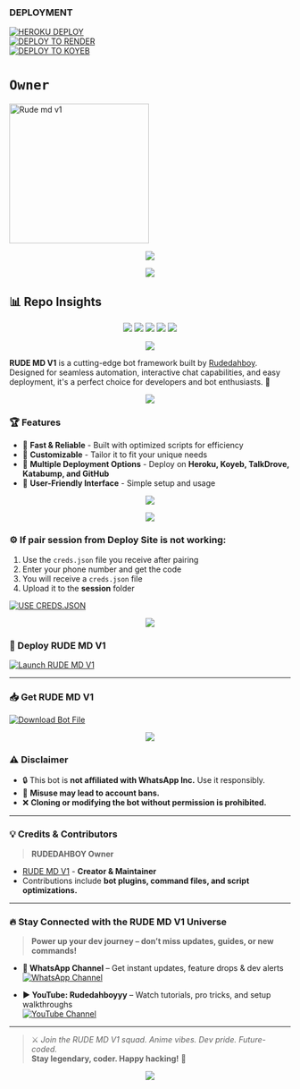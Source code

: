 ### DEPLOYMENT
 
<a href='https://dashboard.heroku.com/new?template=https://github.com/blesssedmeki18/Rude md v1' target="_blank"><img alt='HEROKU DEPLOY' src='https://img.shields.io/badge/-HEROKU DEPLOY-black?style=for-the-badge&logo=heroku&logoColor=white'/>
 <br>
<a href='https://dashboard.render.com/blesssedmeki18' target="_blank">
    <img alt='DEPLOY TO RENDER' src='https://img.shields.io/badge/-DEPLOY TO RENDER-black?style=for-the-badge&logo=render&logoColor=white'/>
</a>
 <br>
<a href='https://app.koyeb.com' target="_blank">
    <img alt='DEPLOY TO KOYEB' src='https://img.shields.io/badge/-DEPLOY TO KOYEB-black?style=for-the-badge&logo=koyeb&logoColor=white'/>
</a>


# `Owner`

 <a href="https://github.com/blessedmeki18"><img src="https://files.catbox.moe/4tym3t.jpg" width="250" height="250" alt="Rude md v1"/></a>

<p align="center">
  <img src="*UPLOAD SUCCESSFUL!!*

> *URL:*

src="" />
</p>

<p align="center">
  <img src="https://files.catbox.moe/03v0ks.jpg" />
</p>

## 📊 Repo Insights

<p align="center">
  <img src="https://img.shields.io/github/forks/XdKing2/MALVIN-XD?style=flat&color=6A1B9A&logo=github&logoColor=white&label=Forks" />
  <img src="https://img.shields.io/github/followers/XdKing2?style=flat&color=E91E63&logo=github&logoColor=white&label=Followers" />
  <img src="https://img.shields.io/github/last-commit/XdKing2/MALVIN-XD?style=flat&color=FF5252&logo=git&logoColor=white&label=Last%20Commit" />
  <img src="https://img.shields.io/github/repo-size/XdKing2/MALVIN-XD?style=flat&color=FF7043&logo=database&logoColor=white&label=Repo%20Size" />
  <img src="https://img.shields.io/github/package-json/v/XdKing2/MALVIN-XD?style=flat&color=FFEB3B&logo=npm&logoColor=black&label=Version" />
</p>

<p align="center">
  <img src="https://i.imgur.com/LyHic3i.gif" />
</p>

**RUDE MD V1** is a cutting-edge bot framework built by [Rudedahboy](https://github.com/blessedmeki18).  
Designed for seamless automation, interactive chat capabilities, and easy deployment, it's a perfect choice for developers and bot enthusiasts. 🚀

<p align="center">
  <img src="https://files.catbox.moe/2hfjqs.jpg" />
</p>

### 🏆 Features

- 🚀 **Fast & Reliable** - Built with optimized scripts for efficiency  
- 🎨 **Customizable** - Tailor it to fit your unique needs  
- 🔄 **Multiple Deployment Options** - Deploy on **Heroku, Koyeb, TalkDrove, Katabump, and GitHub**  
- 📌 **User-Friendly Interface** - Simple setup and usage  

<p align="center">
  <a href="https://github.com/XdKing2/MALVIN-XD/fork">
    <img src="https://img.shields.io/badge/Fork-MALVIN--XD-%2393FF005C?style=for-the-badge&logo=github&logoColor=white" />
  </a>
</p>

<p align="center">
  <img src="https://i.imgur.com/LyHic3i.gif" />
</p>

### ⚙️ If pair session from Deploy Site is not working:

1. Use the `creds.json` file you receive after pairing  
2. Enter your phone number and get the code  
3. You will receive a `creds.json` file  
4. Upload it to the **session** folder

[![USE CREDS.JSON](https://img.shields.io/badge/creds-Pair-%2393FF005C?style=for-the-badge&logo=github&logoColor=white)](https://sahas-md-pair-web-ibx9.onrender.com/)

<p align="center">
  <img src="https://i.imgur.com/LyHic3i.gif" />
</p>

### 🚀 Deploy RUDE MD V1

[![Launch RUDE MD V1](https://img.shields.io/badge/Launch-MALVIN--XD-%23FF005C?style=for-the-badge&logo=githubactions&logoColor=white)](https://malvin-pair-j60i.onrender.com/)

---

### 📥 Get RUDE MD V1

[![Download Bot File](https://img.shields.io/badge/Download%20Bot-file-FF009D?style=for-the-badge&logo=github&logoColor=white)](https://github.com/XdKing2/MALVIN-XD/archive/refs/heads/main.zip)

<p align="center">
  <img src="https://i.imgur.com/LyHic3i.gif" />
</p>

### ⚠️ Disclaimer

- 🔒 This bot is **not affiliated with WhatsApp Inc.** Use it responsibly.  
- 🚨 **Misuse may lead to account bans.**  
- ❌ **Cloning or modifying the bot without permission is prohibited.**

---

### 💡 Credits & Contributors

> **RUDEDAHBOY Owner**  
- [RUDE MD V1](https://github.com/blessedmeki18) - **Creator & Maintainer**  
- Contributions include **bot plugins, command files, and script optimizations.**

---

### 🔥 Stay Connected with the RUDE MD V1 Universe

> **Power up your dev journey – don’t miss updates, guides, or new commands!**

- **📢 WhatsApp Channel** – Get instant updates, feature drops & dev alerts  
  [![WhatsApp Channel](https://img.shields.io/badge/Join%20WhatsApp-Channel-25D366?style=for-the-badge&logo=whatsapp&logoColor=white)](https://whatsapp.com/channel/0029VbAjBeuJ3juywGBNPT2u)  

- **▶️ YouTube: Rudedahboyyy** – Watch tutorials, pro tricks, and setup walkthroughs  
  [![YouTube Channel](https://img.shields.io/badge/Subscribe-YouTube-FF0000?style=for-the-badge&logo=youtube&logoColor=white)](https://youtube.com/@Futurekid-c5z)

---

> ⚔️ *Join the RUDE MD V1 squad. Anime vibes. Dev pride. Future-coded.*  
**Stay legendary, coder. Happy hacking!** 🚀

<p align="center">
  <img src="https://i.imgur.com/LyHic3i.gif" />
</p>
